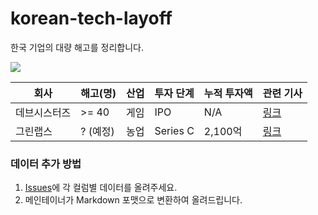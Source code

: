 # korean-tech-layoff
한국 기업의 대량 해고를 정리합니다.


<img src="https://img.shields.io/badge/%EC%B5%9C%EC%A2%85%EC%88%98%EC%A0%95%EC%9D%BC-2023.02.01-brightgreen" />


| 회사     | 해고(명)  | 산업 | 투자 단계    | 누적 투자액 | 관련 기사                                                                                                                                            |
| ------ | ------ | -- | -------- | ------ | ------------------------------------------------------------------------------------------------------------------------------------------------ |
| 데브시스터즈 | \>= 40 | 게임 | IPO      | N/A     | [링크](https://it.chosun.com/site/data/html_dir/2023/01/31/2023013100990.html) |
| 그린랩스   | ? (예정) | 농업 | Series C | 2,100억 | [링크](https://news.mt.co.kr/mtview.php?no=2023020111284153447)                               |


### 데이터 추가 방법

1. [Issues](https://github.com/sinwoobang/korean-tech-layoff/issues)에 각 컬럼별 데이터를 올려주세요.
2. 메인테이너가 Markdown 포맷으로 변환하여 올려드립니다.
